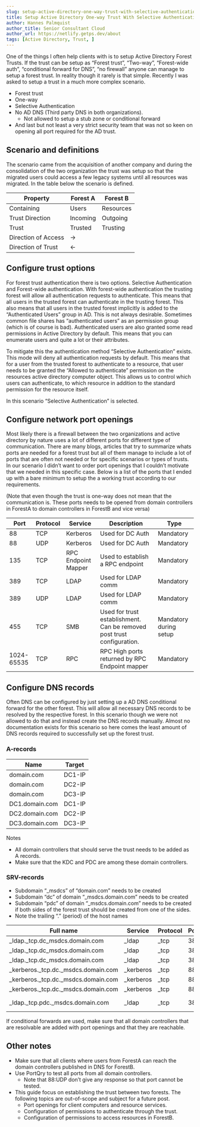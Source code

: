 ```yaml
---
slug: setup-active-directory-one-way-trust-with-selective-authentication
title: Setup Active Directory One-way Trust With Selective Authentication
author: Hannes Palmquist
author_title: Senior Consultant Cloud
author_url: https://netlify.getps.dev/about
tags: [Active Directory, Trust, ]
---
```


One of the things I often help clients with is to setup Active Directory Forest Trusts. If the trust can be setup as “Forest trust”, “Two-way”, “Forest-wide auth”, “conditional forward for DNS”, “no firewall” anyone can manage to setup a forest trust. In reality though it rarely is that simple. Recently I was asked to setup a trust in a much more complex scenario.

- Forest trust
- One-way
- Selective Authentication
- No AD DNS (Third party DNS in both organizations).
  - Not allowed to setup a stub zone or conditional forward
- And last but not least a very strict security team that was not so keen on opening all port required for the AD trust.

## Scenario and definitions

The scenario came from the acquisition of another company and during the consolidation of the two organization the trust was setup so that the migrated users could access a few legacy systems until all resources was migrated. In the table below the scenario is defined.

Property | Forest A | Forest B
--- | --- | ---
Containing|Users| Resources
Trust Direction | Incoming | Outgoing
Trust | Trusted | Trusting
Direction of Access | -> |
Direction of Trust | <- |

## Configure trust options

For forest trust authentication there is two options. Selective Authentication and Forest-wide authentication. With forest-wide authentication the trusting forest will allow all authentication requests to authenticate. This means that all users in the trusted forest can authenticate in the trusting forest. This also means that all users in the trusted forest implicitly is added to the “Authenticated Users” group in AD. This is not always desirable. Sometimes common file shares has “authenticated users” as an permission group (which is of course is bad). Authenticated users are also granted some read permissions in Active Directory by default. This means that you can enumerate users and quite a lot or their attributes.

To mitigate this the authentication method “Selective Authentication” exists. This mode will deny all authentication requests by default. This means that for a user from the trusted forest to authenticate to a resource, that user needs to be granted the “Allowed to authenticate” permission on the resources active directory computer object. This allows us to control which users can authenticate, to which resource in addition to the standard permission for the resource itself.

In this scenario “Selective Authentication” is selected.

## Configure network port openings

Most likely there is a firewall between the two organizations and active directory by nature uses a lot of different ports for different type of communication. There are many blogs, articles that try to summarize whats ports are needed for a forest trust but all of them manage to include a lot of ports that are often not needed or for specific scenarios or types of trusts. In our scenario I didn’t want to order port openings that I couldn’t motivate that we needed in this specific case. Below is a list of the ports that I ended up with a bare minimum to setup the a working trust according to our requirements.

(Note that even though the trust is one-way does not mean that the communication is. These ports needs to be opened from domain controllers in ForestA to domain controllers in ForestB and vice versa)

Port|Protocol|Service|Description|Type
---|---|---|---|---
88|TCP|Kerberos|Used for DC Auth|Mandatory
88|UDP|Kerberos|Used for DC Auth|Mandatory
135|TCP|RPC Endpoint Mapper|Used to establish a RPC endpoint|Mandatory
389|TCP|LDAP|Used for LDAP comm|Mandatory
389|UDP|LDAP|Used for LDAP comm|Mandatory
455|TCP|SMB|Used for trust establishment. Can be removed post trust configuration.| Mandatory during setup
1024-65535|TCP|RPC|RPC High ports returned by RPC Endpoint mapper|Mandatory

## Configure DNS records
Often DNS can be configured by just setting up a AD DNS conditional forward for the other forest. This will allow all necessary DNS records to be resolved by the respective forest. In this scenario though we were not allowed to do that and instead create the DNS records manually. Almost no documentation exists for this scenario so here comes the least amount of DNS records required to successfully set up the forest trust.

### A-records
Name|Target
---|---
domain.com|DC1-IP
domain.com|DC2-IP
domain.com|DC3-IP
DC1.domain.com|DC1-IP
DC2.domain.com|DC2-IP
DC3.domain.com|DC3-IP

Notes
- All domain controllers that should serve the trust needs to be added as A records.
- Make sure that the KDC and PDC are among these domain controllers.

### SRV-records
- Subdomain “_msdcs” of “domain.com” needs to be created
- Subdomain “dc” of domain “_msdcs.domain.com” needs to be created
- Subdomain “pdc” of domain “_msdcs.domain.com” needs to be created if both sides of the forest trust should be created from one of the sides.
- Note the trailing “.” (period) of the host names

Full name|Service|Protocol|Port|Priority|Weight|Host
---|---|---|---|---|---|---
_ldap._tcp.dc_msdcs.domain.com|_ldap|_tcp|389|0|100|DC1.domain.com
_ldap._tcp.dc_msdcs.domain.com|_ldap|_tcp|389|0|100|DC2.domain.com
_ldap._tcp.dc_msdcs.domain.com|_ldap|_tcp|389|0|100|DC3.domain.com
_kerberos._tcp.dc._msdcs.domain.com|_kerberos|_tcp|88|0|100|DC1.domain.com
_kerberos._tcp.dc._msdcs.domain.com|_kerberos|_tcp|88|0|100|DC2.domain.com
_kerberos._tcp.dc._msdcs.domain.com|_kerberos|_tcp|88|0|100|DC3.domain.com
_ldap._tcp.pdc._msdcs.domain.com|_ldap|_tcp|389|0|100|DC1.domain.com(PDC domain controller)

If conditional forwards are used, make sure that all domain controllers that are resolvable are added with port openings and that they are reachable.

## Other notes
- Make sure that all clients where users from ForestA can reach the domain controllers published in DNS for ForestB.
- Use PortQry to test all ports from all domain controllers.
  - Note that 88:UDP don’t give any response so that port cannot be tested.
- This guide focus on establishing the trust between two forests. The following topics are out-of-scope and subject for a future post.
  - Port openings for client computers and resource services.
  - Configuration of permissions to authenticate through the trust.
  - Configuration of permissions to access resources in ForestB.